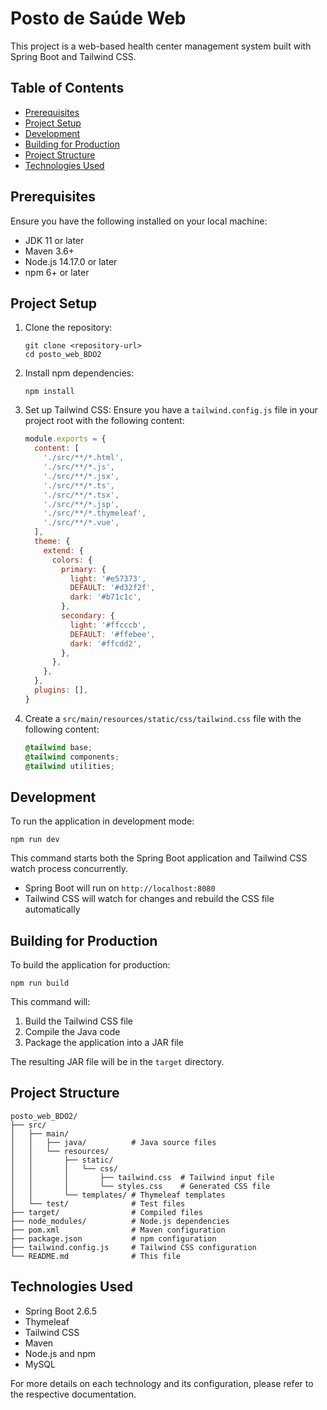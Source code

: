 # Posto de Saúde Web

This project is a web-based health center management system built with Spring Boot and Tailwind CSS.

## Table of Contents

- [Prerequisites](#prerequisites)
- [Project Setup](#project-setup)
- [Development](#development)
- [Building for Production](#building-for-production)
- [Project Structure](#project-structure)
- [Technologies Used](#technologies-used)

## Prerequisites

Ensure you have the following installed on your local machine:

- JDK 11 or later
- Maven 3.6+ 
- Node.js 14.17.0 or later
- npm 6+ or later

## Project Setup

1. Clone the repository:
   ```
   git clone <repository-url>
   cd posto_web_BDO2
   ```

2. Install npm dependencies:
   ```
   npm install
   ```

3. Set up Tailwind CSS:
   Ensure you have a `tailwind.config.js` file in your project root with the following content:

   ```javascript
   module.exports = {
     content: [
       './src/**/*.html',
       './src/**/*.js',
       './src/**/*.jsx',
       './src/**/*.ts',
       './src/**/*.tsx',
       './src/**/*.jsp',
       './src/**/*.thymeleaf',
       './src/**/*.vue',
     ],
     theme: {
       extend: {
         colors: {
           primary: {
             light: '#e57373',
             DEFAULT: '#d32f2f',
             dark: '#b71c1c',
           },
           secondary: {
             light: '#ffcccb',
             DEFAULT: '#ffebee',
             dark: '#ffcdd2',
           },
         },
       },
     },
     plugins: [],
   }
   ```

4. Create a `src/main/resources/static/css/tailwind.css` file with the following content:
   ```css
   @tailwind base;
   @tailwind components;
   @tailwind utilities;
   ```

## Development

To run the application in development mode:

```
npm run dev
```

This command starts both the Spring Boot application and Tailwind CSS watch process concurrently.

- Spring Boot will run on `http://localhost:8080`
- Tailwind CSS will watch for changes and rebuild the CSS file automatically

## Building for Production

To build the application for production:

```
npm run build
```

This command will:
1. Build the Tailwind CSS file
2. Compile the Java code
3. Package the application into a JAR file

The resulting JAR file will be in the `target` directory.

## Project Structure

```
posto_web_BDO2/
├── src/
│   ├── main/
│   │   ├── java/          # Java source files
│   │   └── resources/
│   │       ├── static/
│   │       │   └── css/
│   │       │       ├── tailwind.css  # Tailwind input file
│   │       │       └── styles.css    # Generated CSS file
│   │       └── templates/ # Thymeleaf templates
│   └── test/              # Test files
├── target/                # Compiled files
├── node_modules/          # Node.js dependencies
├── pom.xml                # Maven configuration
├── package.json           # npm configuration
├── tailwind.config.js     # Tailwind CSS configuration
└── README.md              # This file
```

## Technologies Used

- Spring Boot 2.6.5
- Thymeleaf
- Tailwind CSS
- Maven
- Node.js and npm
- MySQL

For more details on each technology and its configuration, please refer to the respective documentation.